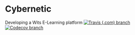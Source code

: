 # Cybernetic
Developing a Wits E-Learning platform 
[![Travis (.com) branch](https://img.shields.io/travis/com/2105624/Cybernetic/temp?label=BUILD%20TEMP&style=for-the-badge)](https://travis-ci.com/github/2105624/Cybernetic)
 [![Codecov branch](https://img.shields.io/codecov/c/github/2105624/Cybernetic/master?label=CODECOV%20COVERAGE&style=for-the-badge)](https://app.codecov.io/gh/2105624/Cybernetic)
